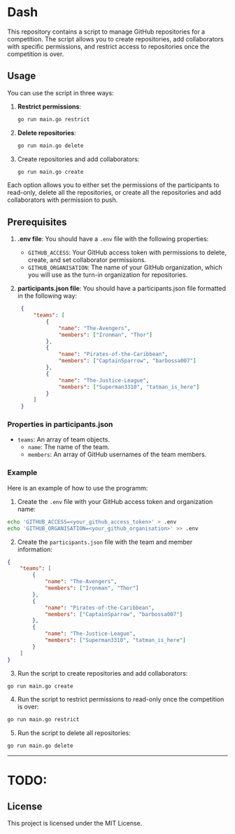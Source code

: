 # Dash

This repository contains a script to manage GitHub repositories for a competition. The script allows you to create repositories, add collaborators with specific permissions, and restrict access to repositories once the competition is over.

## Usage

You can use the script in three ways:

1. **Restrict permissions**:
   ```sh
   go run main.go restrict
   ```
2. **Delete repositories**:
   ```sh
   go run main.go delete
   ```
3. Create repositories and add collaborators:
   ```sh
   go run main.go create
   ```

Each option allows you to either set the permissions of the participants to read-only, delete all the repositories, or create all the repositories and add collaborators with permission to push.

## Prerequisites

1. **.env file**: You should have a `.env` file with the following properties:
   - `GITHUB_ACCESS`: Your GitHub access token with permissions to delete, create, and set collaborator permissions.
   - `GITHUB_ORGANISATION`: The name of your GitHub organization, which you will use as the turn-in organization for repositories.

2. **participants.json file**: You should have a participants.json file formatted in the following way:
   ```json
    {
        "teams": [
            {
                "name": "The-Avengers",
                "members": ["Ironman", "Thor"]
            },
            {
                "name": "Pirates-of-the-Caribbean",
                "members": ["CaptainSparrow", "barbossa007"]
            },
            {
                "name": "The-Justice-League",
                "members": ["Superman3310", "tatman_is_here"]
            }
        ]
    }
   ```

### Properties in participants.json
   - `teams`: An array of team objects.
      - `name`: The name of the team.
      - `members`: An array of GitHub usernames of the team members.

### Example

Here is an example of how to use the programm:
1. Create the `.env` file with your GitHub access token and organization name:
```sh
echo 'GITHUB_ACCESS=<your_github_access_token>' > .env
echo 'GITHUB_ORGANISATION=<your_github_organisation>' >> .env
```

2. Create the `participants.json` file with the team and member information:
```json
{
    "teams": [
        {
            "name": "The-Avengers",
            "members": ["Ironman", "Thor"]
        },
        {
            "name": "Pirates-of-the-Caribbean",
            "members": ["CaptainSparrow", "barbossa007"]
        },
        {
            "name": "The-Justice-League",
            "members": ["Superman3310", "tatman_is_here"]
        }
    ]
}
```

3. Run the script to create repositories and add collaborators:
```sh
go run main.go create
```

4. Run the script to restrict permissions to read-only once the competition is over:
```sh
go run main.go restrict
```

5. Run the script to delete all repositories:
```sh
go run main.go delete
```

---
# TODO:
## License
This project is licensed under the MIT License.
